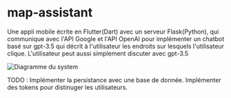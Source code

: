 # map-assistant

Une appli mobile écrite en Flutter(Dart) avec un serveur Flask(Python), qui communique avec l'API Google et l'API OpenAI pour implémenter un chatbot basé sur gpt-3.5 qui décrit à l'utilisateur les endroits sur lesquels l'utilisateur clique. L'utilisateur peut aussi  simplement discuter avec gpt-3.5

![Diagramme du system](https://github.com/mySpecialUsername/map-assistant/blob/main/Diagram.png)

TODO : 
Implémenter la persistance avec une base de donnée.
Implémenter des tokens pour distinuger les utilisateurs.

